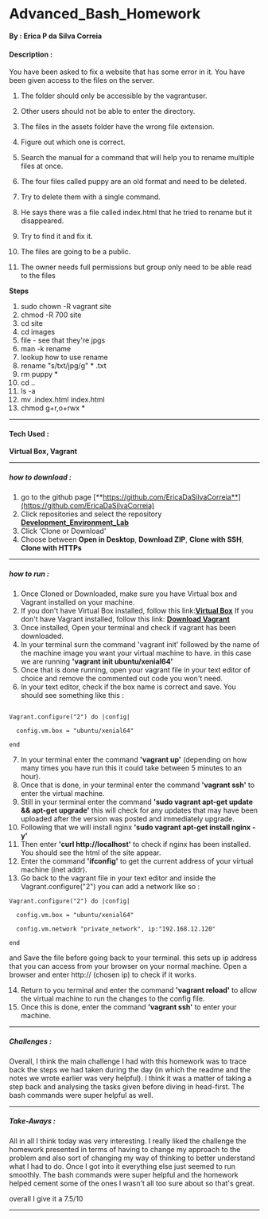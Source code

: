 # Advanced_Bash_Homework

**By : Erica P da Silva Correia**

#### Description :

You have been asked to fix a website that has some error in it. You have been given access to the files on the server.

1. The folder should only be accessible by the vagrantuser. 

2. Other users should not be able to enter the directory.
3. The files in the assets folder have the wrong file extension. 
4. Figure out which one is correct.
5. Search the manual for a command that will help you to rename multiple files at once.
6. The four files called puppy are an old format and need to be deleted. 
7. Try to delete them with a single command.
8. He says there was a file called index.html that he tried to rename but it disappeared. 
9. Try to find it and fix it.
10. The files are going to be a public. 
11. The owner needs full permissions but group only need to be able read to the files

**Steps**

1. sudo chown -R vagrant site
2. chmod -R 700 site
3. cd site
4. cd images
5. file - see that they're jpgs
6. man -k rename
7. lookup how to use rename
8. rename "s/txt/jpg/g" * .txt
9. rm puppy *
10. cd ..
11. ls -a
12. mv .index.html index.html
13. chmod g+r,o+rwx *


-----

#### Tech Used :
**Virtual Box, Vagrant**

-----
##### how to download :


1. go to the github page [**https://github.com/EricaDaSilvaCorreia**](https://github.com/EricaDaSilvaCorreia)
2. Click repositories and select the repository [**Development_Environment_Lab**](https://github.com/EricaDaSilvaCorreia/Development_Environment_Lab)
3. Click 'Clone or Download'
4. Choose between **Open in Desktop**, **Download ZIP**, **Clone with SSH**, **Clone with HTTPs**

-----
##### how to run :


1. Once Cloned or Downloaded, make sure you have Virtual box and Vagrant installed on your machine.
2. If you don't have Virtual Box installed, follow this link:[**Virtual Box**](https://www.virtualbox.org/wiki/Downloads)
If you don't have Vagrant installed, follow this link: [**Download Vagrant**](https://www.vagrantup.com/downloads.html)
3. Once installed, Open your terminal and check if vagrant has been downloaded.
4. In your terminal surn the command 'vagrant init' followed by the name of the machine image you want your virtual machine to have. in this case we are running **'vagrant init ubuntu/xenial64'**
5. Once that is done running, open your vagrant file in your text editor of choice and remove the commented out code you won't need.
6. In your text editor, check if the box name is correct and save. You should see something like this :

~~~

Vagrant.configure("2") do |config|
  
  config.vm.box = "ubuntu/xenial64"
  
end
~~~

7. In your terminal enter the command **'vagrant up'** (depending on how many times you have run this it could take between 5 minutes to an hour).
8. Once that is done, in your terminal enter the command **'vagrant ssh'** to enter the virtual machine.
9. Still in your terminal enter the command **'sudo vagrant apt-get update && apt-get upgrade'** this will check for any updates that may have been uploaded after the version was posted and immediately upgrade.
10. Following that we will install nginx **'sudo vagrant apt-get install nginx -y'**
11. Then enter **'curl http://localhost'** to check if nginx has been installed. You should see the html of the site appear. 
12. Enter the command **'ifconfig'** to get the current address of your virtual machine (inet addr).
13. Go back to the vagrant file in your text editor and inside the Vagrant.configure("2") you can add a network like so :
  

~~~
Vagrant.configure("2") do |config|
  
  config.vm.box = "ubuntu/xenial64"

  config.vm.network "private_network", ip:"192.168.12.120"

end
~~~

and Save the file before going back to your terminal. this sets up ip address that you can access from your browser on your normal machine. Open a browser and enter http:// (chosen ip) to check if it works.

14. Return to you terminal and enter the command **'vagrant reload'** to allow the virtual machine to run the changes to the config file.
15. Once this is done, enter the command  **'vagrant ssh'** to enter your machine.

-----


##### Challenges :

Overall, I think the main challenge I had with this homework was to trace back the steps we had taken during the day (in which the readme and the notes we wrote earlier was very helpful). I think it was a matter of taking a step back and analysing the tasks given before diving in head-first. The bash commands were super helpful as well.

-----

##### Take-Aways :

All in all I think today was very interesting. I really liked the challenge the homework presented in terms of having to change my approach to the problem and also sort of changing my way of thinking to better understand what I had to do. Once I got into it everything else just seemed to run smoothly. The bash commands were super helpful and the homework helped cement some of the ones I wasn't all too sure about so that's great.

overall I give it a 7.5/10

-----




